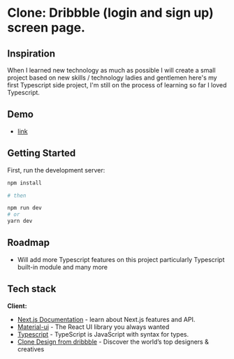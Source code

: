 # Clone: Dribbble (login and sign up) screen page.

## Inspiration

When I learned new technology as much as possible I will create a small project based on new skills / technology ladies and gentlemen here's my first Typescript side project, I'm still on the process of learning so far I loved Typescript.

## Demo

- [link]()

## Getting Started

First, run the development server:

```bash
npm install

# then

npm run dev
# or
yarn dev
```

## Roadmap

- Will add more Typescript features on this project particularly Typescript built-in module and many more

## Tech stack

**Client:**

- [Next.js Documentation](https://nextjs.org/docs) - learn about Next.js features and API.
- [Material-ui](https://mui.com/) - The React UI library you always wanted
- [Typescript](https://www.typescriptlang.org/) - TypeScript is JavaScript with syntax for types.
- [Clone Design from dribbble](https://dribbble.com/) - Discover the world’s top designers & creatives
